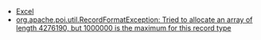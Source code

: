 - [Excel](./excel/excel.md)
- [org.apache.poi.util.RecordFormatException: Tried to allocate an array of length 4276190, but 1000000 is the maximum for this record type](./excel/poi读大文件.md)
